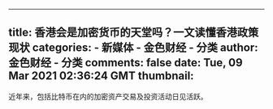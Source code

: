 
---
title: 香港会是加密货币的天堂吗？一文读懂香港政策现状
categories: 
    - 新媒体
    - 金色财经 - 分类
author: 金色财经 - 分类
comments: false
date: Tue, 09 Mar 2021 02:36:24 GMT
thumbnail: 
---

<div>   
近年来，包括比特币在内的加密资产交易及投资活动日见活跃。  
</div>
            